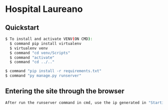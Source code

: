 # Hospital Laureano


## Quickstart
```bash
$ To install and activate VENV(ON CMD):
  $ command pip install virtualenv
  $ virtualenv venv
  $ command "cd venv/Scripts"
  $ command "activate"
  $ command "cd ../.."

$ command "pip install -r requirements.txt"
$ command "py manage.py runserver"

```
## Entering the site through the browser
```bash
After run the runserver command in cmd, use the ip generated in "Starting development server at: " and put in browser 
```
